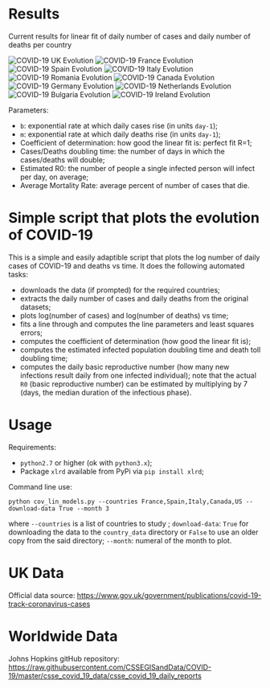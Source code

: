 Results
=======

Current results for linear fit of daily number of cases and daily number of
deaths per country

![COVID-19 UK Evolution](country_plots/2019-ncov_lin_17-03-2020_UK.png)
![COVID-19 France Evolution](country_plots/2019-ncov_lin_16-3-2020_France.png)
![COVID-19 Spain Evolution](country_plots/2019-ncov_lin_16-3-2020_Spain.png)
![COVID-19 Italy Evolution](country_plots/2019-ncov_lin_16-3-2020_Italy.png)
![COVID-19 Romania Evolution](country_plots/2019-ncov_lin_16-3-2020_Romania.png)
![COVID-19 Canada Evolution](country_plots/2019-ncov_lin_16-3-2020_Canada.png)
![COVID-19 Germany Evolution](country_plots/2019-ncov_lin_16-3-2020_Germany.png)
![COVID-19 Netherlands Evolution](country_plots/2019-ncov_lin_16-3-2020_Netherlands.png)
![COVID-19 Bulgaria Evolution](country_plots/2019-ncov_lin_9-3-2020_Bulgaria.png)
![COVID-19 Ireland Evolution](country_plots/2019-ncov_lin_16-3-2020_Ireland.png)

Parameters:

- `b`: exponential rate at which daily cases rise (in units `day-1`);
- `m`: exponential rate at which daily deaths rise (in units `day-1`);
- Coefficient of determination: how good the linear fit is: perfect fit R=1;
- Cases/Deaths doubling time: the number of days in which the cases/deaths will double;
- Estimated R0: the number of people a single infected person will infect per day, on average;
- Average Mortality Rate: average percent of number of cases that die.

Simple script that plots the evolution of COVID-19
==================================================

This is a simple and easily adaptible script that plots the
log number of daily cases of COVID-19 and deaths vs time. It does the
following automated tasks:

- downloads the data (if prompted) for the required countries;
- extracts the daily number of cases and daily deaths from the original datasets;
- plots log(number of cases) and log(number of deaths) vs time;
- fits a line through and computes the line parameters and least
  squares errors;
- computes the coefficient of determination (how good the linear fit is);
- computes the estimated infected population doubling time and death toll doubling time;
- computes the daily basic reproductive number (how many new infections
  result daily from one infected individual); note that the actual `R0`
  (basic reproductive number) can be estimated by multiplying by 7 (days, the median
  duration of the infectious phase).

Usage
=====

Requirements:

- `python2.7` or higher (ok with `python3.x`);
- Package `xlrd` available from PyPi via `pip install xlrd`;

Command line use:

`python cov_lin_models.py --countries France,Spain,Italy,Canada,US --download-data True --month 3`

where `--countries` is a list of countries to study ;
`download-data`: `True` for downloading the data to the `country_data`
directory or `False` to use an older copy from the said directory;
`--month`: numeral of the month to plot.

UK Data
=======

Official data source: https://www.gov.uk/government/publications/covid-19-track-coronavirus-cases

Worldwide Data
==============
Johns Hopkins gitHub repository: https://raw.githubusercontent.com/CSSEGISandData/COVID-19/master/csse_covid_19_data/csse_covid_19_daily_reports

